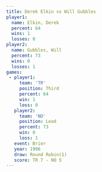 ```yaml
---
title: Derek Elkin vs Will Gubbles
player1:             
  name: Elkin, Derek 
  percent: 64        
  wins: 1            
  losses: 0          
player2:             
  name: Gubbles, Will
  percent: 73        
  wins: 0            
  losses: 1          
games:
 - player1:         
     team: 'TR'     
     position: Third
     percent: 64    
     win: 1         
     loss: 0        
   player2:        
     team: 'NO'    
     position: Lead
     percent: 73   
     win: 0        
     loss: 1       
   event: Brier        
   year: 1996          
   draw: Round Robin(1)
   score: TR 7 - NO 5  
---
```

